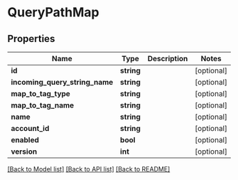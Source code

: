 # QueryPathMap

## Properties
Name | Type | Description | Notes
------------ | ------------- | ------------- | -------------
**id** | **string** |  | [optional] 
**incoming_query_string_name** | **string** |  | [optional] 
**map_to_tag_type** | **string** |  | [optional] 
**map_to_tag_name** | **string** |  | [optional] 
**name** | **string** |  | [optional] 
**account_id** | **string** |  | [optional] 
**enabled** | **bool** |  | [optional] 
**version** | **int** |  | [optional] 

[[Back to Model list]](../README.md#documentation-for-models) [[Back to API list]](../README.md#documentation-for-api-endpoints) [[Back to README]](../README.md)


